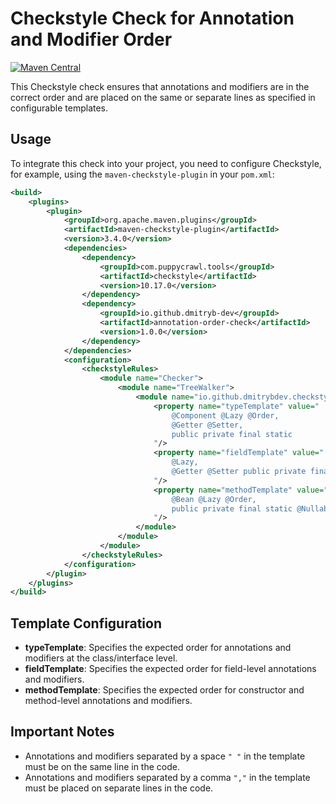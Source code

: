# Checkstyle Check for Annotation and Modifier Order

[![Maven Central](https://img.shields.io/maven-central/v/io.github.dmitryb-dev/annotation-order-check.svg?label=Maven%20Central)](https://search.maven.org/artifact/io.github.dmitryb-dev/annotation-order-check)

This Checkstyle check ensures that annotations and modifiers are in the correct order 
and are placed on the same or separate lines as specified in configurable templates.


## Usage

To integrate this check into your project, you need to configure Checkstyle, 
for example, using the `maven-checkstyle-plugin` in your `pom.xml`:

```xml
<build>
    <plugins>
        <plugin>
            <groupId>org.apache.maven.plugins</groupId>
            <artifactId>maven-checkstyle-plugin</artifactId>
            <version>3.4.0</version>
            <dependencies>
                <dependency>
                    <groupId>com.puppycrawl.tools</groupId>
                    <artifactId>checkstyle</artifactId>
                    <version>10.17.0</version>
                </dependency>
                <dependency>
                    <groupId>io.github.dmitryb-dev</groupId>
                    <artifactId>annotation-order-check</artifactId>
                    <version>1.0.0</version>
                </dependency>
            </dependencies>
            <configuration>
                <checkstyleRules>
                    <module name="Checker">
                        <module name="TreeWalker">
                            <module name="io.github.dmitrybdev.checkstyle.AnnotationOrderCheck">
                                <property name="typeTemplate" value="
                                    @Component @Lazy @Order,
                                    @Getter @Setter,
                                    public private final static
                                "/>
                                <property name="fieldTemplate" value="
                                    @Lazy,
                                    @Getter @Setter public private final static @Nullable
                                "/>
                                <property name="methodTemplate" value="
                                    @Bean @Lazy @Order,
                                    public private final static @Nullable
                                "/>
                            </module>
                        </module>
                    </module>
                </checkstyleRules>
            </configuration>
        </plugin>
    </plugins>
</build>
```

## Template Configuration

- **typeTemplate**: Specifies the expected order for annotations and modifiers at the class/interface level. 
- **fieldTemplate**: Specifies the expected order for field-level annotations and modifiers.
- **methodTemplate**: Specifies the expected order for constructor and method-level annotations and modifiers.


## Important Notes
- Annotations and modifiers separated by a space `" "` in the template must be on the same line in the code.
- Annotations and modifiers separated by a comma `","` in the template must be placed on separate lines in the code.